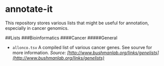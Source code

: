 # annotate-it
This repository stores various lists that might be useful for annotation, especially in cancer genomics.

##Lists
###Bioinformatics
####Cancer
#####General
- `allonco.tsv`
 A compiled list of various cancer genes. See sourve for more information.
 *Source: [http://www.bushmanlab.org/links/genelists](http://www.bushmanlab.org/links/genelists)*
 

